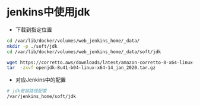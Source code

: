 # jenkins中使用jdk

- 下载到指定位置

```bash
cd /var/lib/docker/volumes/web_jenkins_home/_data/
mkdir -p ./soft/jdk
cd /var/lib/docker/volumes/web_jenkins_home/_data/soft/jdk

wget https://corretto.aws/downloads/latest/amazon-corretto-8-x64-linux-jdk.tar.gz
tar  -zxvf openjdk-8u41-b04-linux-x64-14_jan_2020.tar.gz

```

- 对应Jenkins中的配置

```bash
# jdk安装路径配置
/var/jenkins_home/soft/jdk
```

